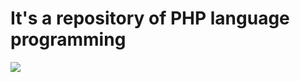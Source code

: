 # It's a repository of PHP language programming
<img src="https://kinsta.com/pt/wp-content/uploads/sites/3/2019/05/o-que-php.png"/>
